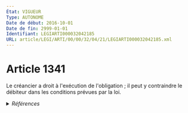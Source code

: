 ```yaml
---
État: VIGUEUR
Type: AUTONOME
Date de début: 2016-10-01
Date de fin: 2999-01-01
Identifiant: LEGIARTI000032042185
URL: article/LEGI/ARTI/00/00/32/04/21/LEGIARTI000032042185.xml
---
```


<h1>Article 1341</h1>

Le créancier a droit à l'exécution de l'obligation ; il peut y contraindre le
débiteur dans les conditions prévues par la loi.


<details>
  <summary><em>Références</em></summary>

  <h2>Articles faisant référence à l'article</h2>
  
  <ul>
    <li>
      <a href="https://legal.tricoteuses.fr//redirection/LEGIARTI000032042153?vers=git&vers=legifrance">Code civil - article 1345 AUTONOME VIGUEUR, en vigueur depuis le 2016-10-01</a> CITATION source
    </li>
    <li>
      <a href="https://legal.tricoteuses.fr//redirection/LEGIARTI000032006593?vers=git&vers=legifrance">Ordonnance n° 2016-131 du 10 février 2016 portant réforme du droit des contrats, du régime général et de la preuve des obligations - article 3 ENTIEREMENT_MODIF</a> MODIFIE source
    </li>
  </ul>
  
  <h2>Références faites par l'article</h2>
  
  <ul>
    <li>
      1957-03-11 CITATION cible <a href="https://legal.tricoteuses.fr//redirection/LEGIARTI000006466183?vers=git&vers=legifrance">Loi n°57-298 du 11 mars 1957 sur la propriété littéraire et artistique - article 31 AUTONOME ABROGE, en vigueur du 1986-01-01 au 1992-07-03</a>
    </li>
    <li>
      1980-07-15 CITATION cible <a href="https://legal.tricoteuses.fr//redirection/LEGIARTI000006483994?vers=git&vers=legifrance">Décret n°80-533 du 15 juillet 1980 pris pour l'application de l'article 1341 du code civil - article 1 AUTONOME MODIFIE, en vigueur du 2005-01-01 au 2016-10-01</a>
    </li>
    <li>
      1980-07-15 TXT_SOURCE cible <a href="https://legal.tricoteuses.fr//redirection/LEGIARTI000006483994?vers=git&vers=legifrance">Décret n°80-533 du 15 juillet 1980 pris pour l'application de l'article 1341 du code civil - article 1 AUTONOME MODIFIE, en vigueur du 2005-01-01 au 2016-10-01</a>
    </li>
    <li>
      1999-03-22 TXT_SOURCE cible <a href="https://legal.tricoteuses.fr//redirection/LEGITEXT000005627706?vers=git&vers=legifrance">Décret n°99-235 du 22 mars 1999 étendant aux territoires d'outre-mer et à la collectivité territoriale de Mayotte le décret n° 80-533 du 15 juillet 1980 pris pour l'application de l'article 1341 du code civil VIGUEUR</a>
    </li>
    <li>
      1999-03-22 TXT_SOURCE cible <a href="https://legal.tricoteuses.fr//redirection/LEGIARTI000006494420?vers=git&vers=legifrance">Décret no 99-235 du 22 mars 1999 étendant aux territoires d'outre-mer et à la collectivité territoriale de Mayotte le décret no 80-533 du 15 juillet 1980 pris pour l'application de l'article 1341 du code civil - article 1 ENTIEREMENT_MODIF</a>
    </li>
    <li>
      2001-05-30 TXT_SOURCE cible <a href="https://legal.tricoteuses.fr//redirection/LEGITEXT000005631025?vers=git&vers=legifrance">Décret n°2001-476 du 30 mai 2001 portant adaptation de la valeur en euros du montant exprimé en francs figurant dans le décret n° 80-533 du 15 juillet 1980 pris pour l'application de l'article 1341 du code civil VIGUEUR</a>
    </li>
    <li>
      2001-05-30 TXT_SOURCE cible <a href="https://legal.tricoteuses.fr//redirection/LEGIARTI000006495814?vers=git&vers=legifrance">Décret n°2001-476 du 30 mai 2001 portant adaptation de la valeur en euros du montant exprimé en francs figurant dans le décret n° 80-533 du 15 juillet 1980 pris pour l'application de l'article 1341 du code civil - article 2 AUTONOME VIGUEUR, en vigueur depuis le 2002-01-01</a>
    </li>
    <li>
      2001-05-30 TXT_SOURCE cible <a href="https://legal.tricoteuses.fr//redirection/LEGIARTI000006495821?vers=git&vers=legifrance">Décret n°2001-476 du 30 mai 2001 portant adaptation de la valeur en euros du montant exprimé en francs figurant dans le décret n° 80-533 du 15 juillet 1980 pris pour l'application de l'article 1341 du code civil - article 3 AUTONOME VIGUEUR, en vigueur depuis le 2002-01-01</a>
    </li>
    <li>
      2016-02-10 MODIFIE cible <a href="https://legal.tricoteuses.fr//redirection/LEGIARTI000032006593?vers=git&vers=legifrance">Ordonnance n° 2016-131 du 10 février 2016 portant réforme du droit des contrats, du régime général et de la preuve des obligations - article 3 ENTIEREMENT_MODIF</a>
    </li>
    <li>
      2999-01-01 CITATION cible <a href="https://legal.tricoteuses.fr//redirection/LEGIARTI000032042171?vers=git&vers=legifrance">Code civil - article 1343 AUTONOME VIGUEUR, en vigueur depuis le 2016-10-01</a>
    </li>
    <li>
      2999-01-01 CITATION cible <a href="https://legal.tricoteuses.fr//redirection/LEGIARTI000032042162?vers=git&vers=legifrance">Code civil - article 1344 AUTONOME VIGUEUR, en vigueur depuis le 2016-10-01</a>
    </li>
    <li>
      2999-01-01 CITATION cible <a href="https://legal.tricoteuses.fr//redirection/LEGIARTI000032042153?vers=git&vers=legifrance">Code civil - article 1345 AUTONOME VIGUEUR, en vigueur depuis le 2016-10-01</a>
    </li>
    <li>
      2999-01-01 CITATION cible <a href="https://legal.tricoteuses.fr//redirection/LEGIARTI000006445079?vers=git&vers=legifrance">Code civil - article 1924 AUTONOME MODIFIE, en vigueur du 1980-07-13 au 2016-10-01</a>
    </li>
    <li>
      2999-01-01 CITATION cible <a href="https://legal.tricoteuses.fr//redirection/LEGIARTI000006445165?vers=git&vers=legifrance">Code civil - article 1950 AUTONOME MODIFIE, en vigueur du 1980-07-13 au 2016-10-01</a>
    </li>
    <li>
      2999-01-01 CITATION cible <a href="https://legal.tricoteuses.fr//redirection/LEGIARTI000032859319?vers=git&vers=legifrance">Code de la propriété intellectuelle - article L131-2 AUTONOME MODIFIE, en vigueur du 2016-07-09 au 2016-10-01</a>
    </li>
    <li>
      CODIFICATION source Loi 1804-02-07
    </li>
  </ul>
</details>
